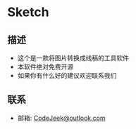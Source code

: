 # Sketch

## 描述

- 这个是一款将图片转换成线稿的工具软件
- 本软件绝对免费开源
- 如果你有什么好的建议欢迎联系我们

## 联系

- 邮箱: CodeJeek@outlook.com

